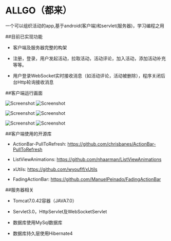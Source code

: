 ALLGO（都来）
=====

一个可以组织活动的app,基于android(客户端)和servlet(服务器)，学习编程之用

##目前已实现功能

* 客户端及服务器完整的构架

* 注册，登录，用户发起活动，拉取活动，活动评论，加入活动，添加活动补充等等。

* 用户登录WebSocket实时接收消息（如活动评论，活动被删除），程序关闭后台Http轮询接收消息

##客户端运行画面

![Screenshot](https://github.com/HsingPeng/ALLGO/blob/master/Screenshot/01%E6%AC%A2%E8%BF%8E%E7%95%8C%E9%9D%A2.png)
![Screenshot](https://github.com/HsingPeng/ALLGO/blob/master/Screenshot/05%E7%BB%84%E7%BB%87%E6%B4%BB%E5%8A%A8%E7%95%8C%E9%9D%A2.png)

![Screenshot](https://github.com/HsingPeng/ALLGO/blob/master/Screenshot/07%E6%B4%BB%E5%8A%A8%E5%88%97%E8%A1%A8%E7%95%8C%E9%9D%A2.png)
![Screenshot](https://github.com/HsingPeng/ALLGO/blob/master/Screenshot/10%E6%B4%BB%E5%8A%A8%E4%B8%BB%E9%A1%B5%E7%95%8C%E9%9D%A2B.png)

![Screenshot](https://github.com/HsingPeng/ALLGO/blob/master/Screenshot/04%E5%AF%BC%E8%88%AA%E8%8F%9C%E5%8D%95%E7%95%8C%E9%9D%A2.png)
![Screenshot](https://github.com/HsingPeng/ALLGO/blob/master/Screenshot/15%E6%88%91%E7%9A%84%E4%B8%BB%E9%A1%B5%E7%95%8C%E9%9D%A2A.png)


##客户端使用的开源库

* ActionBar-PullToRefresh: https://github.com/chrisbanes/ActionBar-PullToRefresh

* ListViewAnimations: https://github.com/nhaarman/ListViewAnimations

* xUtils: https://github.com/wyouflf/xUtils
 
* FadingActionBar: https://github.com/ManuelPeinado/FadingActionBar

##服务器相关

* Tomcat7.0.42容器（JAVA7.0）

* Servlet3.0，HttpServlet及WebSocketServlet

* 数据库使用MySql数据库

* 数据库持久层使用Hibernate4
